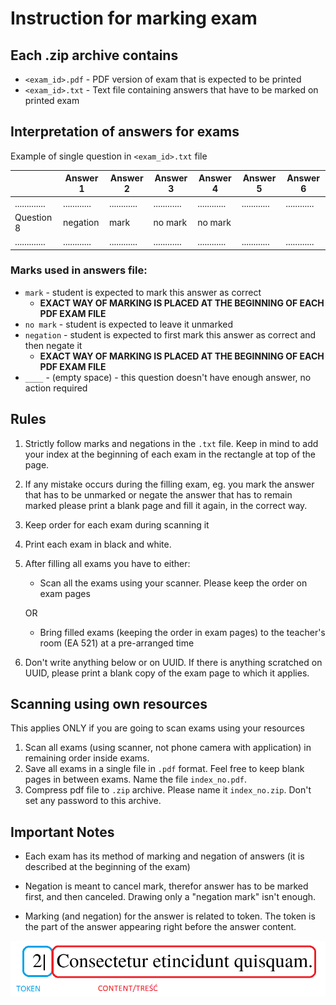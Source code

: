# Instruction for marking exam

## Each .zip archive contains
* `<exam_id>.pdf` - PDF version of exam that is expected to be printed
* `<exam_id>.txt` - Text file containing answers that have to be marked on printed exam

## Interpretation of answers for exams

Example of single question in `<exam_id>.txt` file

|             | Answer 1   | Answer 2   | Answer 3   | Answer 4   | Answer 5   | Answer 6   |
|-------------|------------|------------|------------|------------|------------|------------|
|.............|............|............|............|............|............|............|
| Question 8  | negation   | mark       | no mark    | no mark    |            |            |
|.............|............|............|............|............|............|............|

### Marks used in answers file:

* `mark` - student is expected to mark this answer as correct
    - **EXACT WAY OF MARKING IS PLACED AT THE BEGINNING OF EACH PDF EXAM FILE**
* `no mark` - student is expected to leave it unmarked
* `negation` - student is expected to first mark this answer as correct and then negate it
    - **EXACT WAY OF MARKING IS PLACED AT THE BEGINNING OF EACH PDF EXAM FILE**
* `____` - (empty space) - this question doesn't have enough answer, no action required

## Rules

1. Strictly follow marks and negations in the `.txt` file. Keep in mind to add your index at the beginning of each exam in the rectangle at top of the page.
2. If any mistake occurs during the filling exam, eg. you mark the answer that has to be unmarked or negate the answer that has to remain marked please print a blank page and fill it again, in the correct way.
3. Keep order for each exam during scanning it
4. Print each exam in black and white.
5. After filling all exams you have to either:
    * Scan all the exams using your scanner. Please keep the order on exam pages

    OR

    * Bring filled exams (keeping the order in exam pages) to the teacher's room (EA 521) at a pre-arranged time
6. Don't write anything below or on UUID. If there is anything scratched on UUID, please print a blank copy of the exam page to which it applies.

## Scanning using own resources

This applies ONLY if you are going to scan exams using your resources
1. Scan all exams (using scanner, not phone camera with application) in remaining order inside exams.
2. Save all exams in a single file in `.pdf` format. Feel free to keep blank pages in between exams. Name the file `index_no.pdf`.
3. Compress pdf file to `.zip` archive. Please name it `index_no.zip`. Don't set any password to this archive.

## Important Notes

* Each exam has its method of marking and negation of answers (it is described at the beginning of the exam)

* Negation is meant to cancel mark, therefor answer has to be marked first, and then canceled. Drawing only a "negation mark" isn't enough.

* Marking (and negation) for the answer is related to token. The token is the part of the answer appearing right before the answer content.

![](2022-05-10-10-04-13.png)
